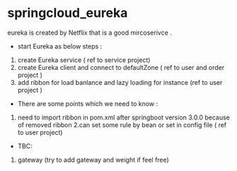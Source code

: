 # springcloud_eureka
eureka is created by Netflix that is a good mircoserivce .

- start Eureka as below steps :
1. create Eureka service ( ref to service project)
2. create Eureka client and connect to defaultZone ( ref to user and order project )
3. add ribbon for load banlance and lazy loading for instance (ref to user project )
   

- There are some points which we need to know :
1. need to import ribbon in pom.xml after springboot version 3.0.0 because of removed ribbon 
2.can set some rule by bean or set in config file ( ref to user project)


- TBC:
1. gateway (try to add gateway and weight if feel free)


